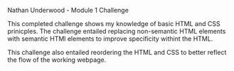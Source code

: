 Nathan Underwood - Module 1 Challenge

This completed challenge shows my knowledge of basic HTML and CSS prinicples. The challenge entailed replacing non-semantic HTML elements with semantic HTMl elements to improve specificity withint the HTML. 

This challenge also entailed reordering the HTML and CSS to better reflect the flow of the working webpage. 